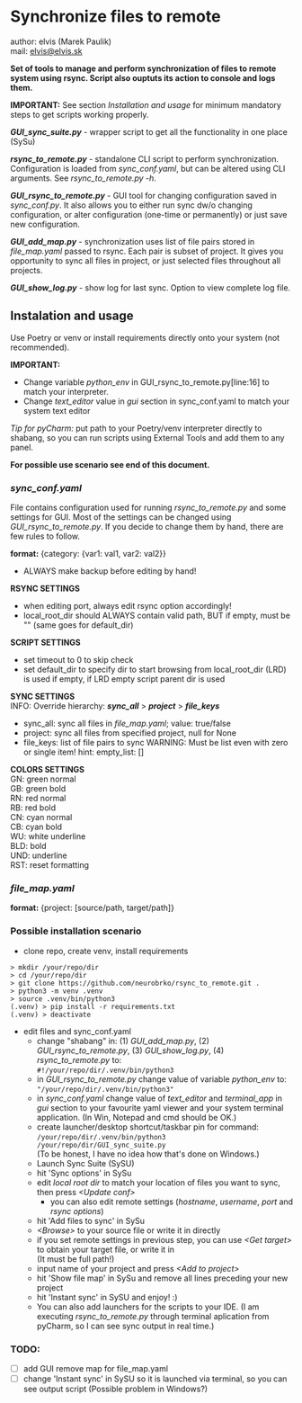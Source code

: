 # Synchronize files to remote
author: elvis (Marek Paulik)\
mail: elvis@elvis.sk

**Set of tools to manage and perform synchronization of files to remote system using rsync. Script also ouptuts 
its action to console and logs them.**

**IMPORTANT:** 
See section _Installation and usage_ for minimum mandatory steps to get scripts working properly.

_**GUI_sync_suite.py**_ - wrapper script to get all the functionality in one place (SySu)

_**rsync_to_remote.py**_ - standalone CLI script to perform synchronization. Configuration is loaded from _sync_conf.yaml_, 
but can be altered using CLI arguments. See _rsync_to_remote.py -h_.

_**GUI_rsync_to_remote.py**_ - GUI tool for changing configuration saved in _sync_conf.py_. It also allows you to either 
run sync dw/o changing configuration, or alter configuration (one-time or permanently) or just save new configuration.

_**GUI_add_map.py**_ - synchronization uses list of file pairs stored in _file_map.yaml_ passed to rsync. Each pair is
subset of project. It gives you opportunity to sync all files in project, or just selected files throughout all projects.

_**GUI_show_log.py**_ - show log for last sync. Option to view complete log file.

## Instalation and usage ##
Use Poetry or venv or install requirements directly onto your system (not recommended).

**IMPORTANT:** 
- Change variable _python_env_ in GUI_rsync_to_remote.py[line:16] to match your interpreter.
- Change _text_editor_ value in _gui_ section in sync_conf.yaml to match your system text editor

_Tip for pyCharm:_ put path to your Poetry/venv interpreter directly to shabang, so you can run scripts using External Tools
and add them to any panel.

**For possible use scenario see end of this document.**

### _sync_conf.yaml_
File contains configuration used for running _rsync_to_remote.py_ and some settings for GUI. Most of the settings can
be changed using _GUI_rsync_to_remote.py_. If you decide to change them by hand, there are few rules to follow.

**format:** {category: {var1: val1, var2: val2}}

- ALWAYS make backup before editing by hand!

**RSYNC SETTINGS**
  - when editing port, always edit rsync option accordingly!
  - local_root_dir should ALWAYS contain valid path, BUT if empty, must be "" (same goes for default_dir)

**SCRIPT SETTINGS**
  - set timeout to 0 to skip check
  - set default_dir to specify dir to start browsing from local_root_dir (LRD) is used if empty, if LRD empty 
script parent dir is used

**SYNC SETTINGS**\
  INFO: Override hierarchy: _**sync_all**_ > _**project**_ <project> > _**file_keys**_
  - sync_all: sync all files in _file_map.yaml_; value: true/false
  - project: sync all files from specified project, null for None
  - file_keys: list of file pairs to sync
    WARNING: Must be list even with zero or single item! hint: empty_list: []

**COLORS SETTINGS**\
   GN: green normal\
   GB: green bold\
   RN: red normal\
   RB: red bold\
   CN: cyan normal\
   CB: cyan bold\
   WU: white underline\
   BLD: bold\
   UND: underline\
   RST: reset formatting

### _file_map.yaml_
**format:** {project: [source/path, target/path]}

### Possible installation scenario ###
- clone repo, create venv, install requirements
```
> mkdir /your/repo/dir
> cd /your/repo/dir
> git clone https://github.com/neurobrko/rsync_to_remote.git .
> python3 -m venv .venv
> source .venv/bin/python3
(.venv) > pip install -r requirements.txt
(.venv) > deactivate
```
- edit files and sync_conf.yaml
  - change "shabang" in: (1) _GUI_add_map.py_, (2) _GUI_rsync_to_remote.py_, (3) _GUI_show_log.py_, (4) _rsync_to_remote.py_ to:\
  `#!/your/repo/dir/.venv/bin/python3`
  - in _GUI_rsync_to_remote.py_ change value of variable _python_env_ to:\
  `"/your/repo/dir/.venv/bin/python3"`
  - in _sync_conf.yaml_ change value of _text_editor_ and _terminal_app_ in _gui_ section to your favourite yaml viewer and your system terminal application. (In Win, Notepad and cmd should be OK.)
  - create launcher/desktop shortcut/taskbar pin for command:\
  `/your/repo/dir/.venv/bin/python3 /your/repo/dir/GUI_sync_suite.py`\
    (To be honest, I have no idea how that's done on Windows.)
  - Launch Sync Suite (SySU)
  - hit 'Sync options' in SySu
  - edit _local root dir_ to match your location of files you want to sync, then press _\<Update conf\>_
     - you can also edit remote settings (_hostname_, _username_, _port_ and _rsync options_) 
  - hit 'Add files to sync' in SySu
  - _\<Browse\>_ to your source file or write it in directly
  - if you set remote settings in previous step, you can use _\<Get target\>_ to obtain your target file, or write it in\
    (It must be full path!)
  - input name of your project and press _\<Add to project\>_
  - hit 'Show file map' in SySu and remove all lines preceding your new project
  - hit 'Instant sync' in SySU and enjoy! :)
  - You can also add launchers for the scripts to your IDE. (I am executing _rsync_to_remote.py_ through terminal aplication from pyCharm, so I can see sync output in real time.)


### TODO:
- [ ] add GUI remove map for file_map.yaml
- [ ] change 'Instant sync' in SySU so it is launched via terminal, so you can see output script (Possible problem in Windows?)